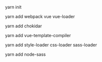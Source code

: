 yarn init 

yarn add webpack vue vue-loader

yarn add chokidar 

yarn add vue-template-compiler

yarn add style-loader css-loader sass-loader

yarn add node-sass 